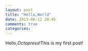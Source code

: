 ```yaml
---
layout: post
title: "Hello,World"
date: 2013-06-12 20:45
comments: true
categories: 
---
```

Hello,_Octopress_!This is my first post!
